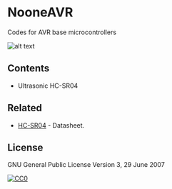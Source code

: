 # NooneAVR
Codes for AVR base microcontrollers


![alt text](http://vertassets.blob.core.windows.net/image/6427dd22/6427dd22-907e-49bf-a5e6-c82aa76b6046/atmel_logo.jpg)


## Contents

- Ultrasonic HC-SR04

## Related

- [HC-SR04](https://cdn.sparkfun.com/datasheets/Sensors/Proximity/HCSR04.pdf) - Datasheet.

## License
GNU General Public License Version 3, 29 June 2007
  
 [![CC0](https://www.gnu.org/graphics/gplv3-with-text-136x68.png)](https://www.gnu.org/licenses/gpl-3.0.en.html)

